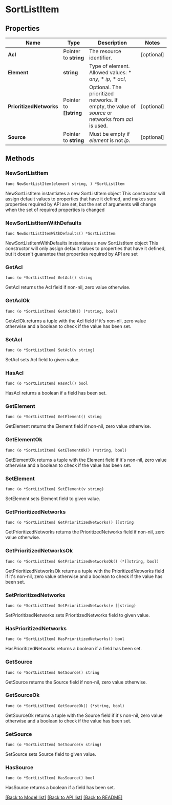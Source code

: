 # SortListItem

## Properties

Name | Type | Description | Notes
------------ | ------------- | ------------- | -------------
**Acl** | Pointer to **string** | The resource identifier. | [optional] 
**Element** | **string** | Type of element.  Allowed values:  * _any_,  * _ip_,  * _acl_, | 
**PrioritizedNetworks** | Pointer to **[]string** | Optional. The prioritized networks. If empty, the value of _source_ or networks from _acl_ is used. | [optional] 
**Source** | Pointer to **string** | Must be empty if _element_ is not _ip_. | [optional] 

## Methods

### NewSortListItem

`func NewSortListItem(element string, ) *SortListItem`

NewSortListItem instantiates a new SortListItem object
This constructor will assign default values to properties that have it defined,
and makes sure properties required by API are set, but the set of arguments
will change when the set of required properties is changed

### NewSortListItemWithDefaults

`func NewSortListItemWithDefaults() *SortListItem`

NewSortListItemWithDefaults instantiates a new SortListItem object
This constructor will only assign default values to properties that have it defined,
but it doesn't guarantee that properties required by API are set

### GetAcl

`func (o *SortListItem) GetAcl() string`

GetAcl returns the Acl field if non-nil, zero value otherwise.

### GetAclOk

`func (o *SortListItem) GetAclOk() (*string, bool)`

GetAclOk returns a tuple with the Acl field if it's non-nil, zero value otherwise
and a boolean to check if the value has been set.

### SetAcl

`func (o *SortListItem) SetAcl(v string)`

SetAcl sets Acl field to given value.

### HasAcl

`func (o *SortListItem) HasAcl() bool`

HasAcl returns a boolean if a field has been set.

### GetElement

`func (o *SortListItem) GetElement() string`

GetElement returns the Element field if non-nil, zero value otherwise.

### GetElementOk

`func (o *SortListItem) GetElementOk() (*string, bool)`

GetElementOk returns a tuple with the Element field if it's non-nil, zero value otherwise
and a boolean to check if the value has been set.

### SetElement

`func (o *SortListItem) SetElement(v string)`

SetElement sets Element field to given value.


### GetPrioritizedNetworks

`func (o *SortListItem) GetPrioritizedNetworks() []string`

GetPrioritizedNetworks returns the PrioritizedNetworks field if non-nil, zero value otherwise.

### GetPrioritizedNetworksOk

`func (o *SortListItem) GetPrioritizedNetworksOk() (*[]string, bool)`

GetPrioritizedNetworksOk returns a tuple with the PrioritizedNetworks field if it's non-nil, zero value otherwise
and a boolean to check if the value has been set.

### SetPrioritizedNetworks

`func (o *SortListItem) SetPrioritizedNetworks(v []string)`

SetPrioritizedNetworks sets PrioritizedNetworks field to given value.

### HasPrioritizedNetworks

`func (o *SortListItem) HasPrioritizedNetworks() bool`

HasPrioritizedNetworks returns a boolean if a field has been set.

### GetSource

`func (o *SortListItem) GetSource() string`

GetSource returns the Source field if non-nil, zero value otherwise.

### GetSourceOk

`func (o *SortListItem) GetSourceOk() (*string, bool)`

GetSourceOk returns a tuple with the Source field if it's non-nil, zero value otherwise
and a boolean to check if the value has been set.

### SetSource

`func (o *SortListItem) SetSource(v string)`

SetSource sets Source field to given value.

### HasSource

`func (o *SortListItem) HasSource() bool`

HasSource returns a boolean if a field has been set.


[[Back to Model list]](../README.md#documentation-for-models) [[Back to API list]](../README.md#documentation-for-api-endpoints) [[Back to README]](../README.md)


